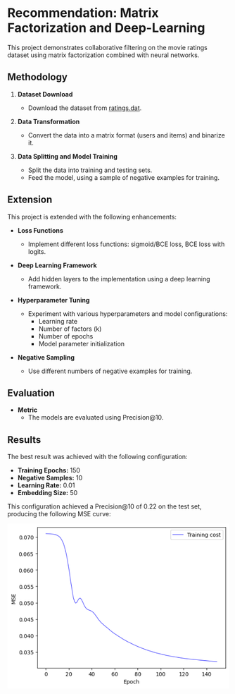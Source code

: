 # Recommendation: Matrix Factorization and Deep-Learning

This project demonstrates collaborative filtering on the movie ratings dataset using matrix factorization combined with neural networks.

## Methodology

1. **Dataset Download**
   - Download the dataset from [ratings.dat](https://grouplens.org/datasets/movielens/1m/).

2. **Data Transformation**
   - Convert the data into a matrix format (users and items) and binarize it.

3. **Data Splitting and Model Training**
   - Split the data into training and testing sets.
   - Feed the model, using a sample of negative examples for training.

## Extension

This project is extended with the following enhancements:

- **Loss Functions**
  - Implement different loss functions: sigmoid/BCE loss, BCE loss with logits.
  
- **Deep Learning Framework**
  - Add hidden layers to the implementation using a deep learning framework.

- **Hyperparameter Tuning**
  - Experiment with various hyperparameters and model configurations:
    - Learning rate
    - Number of factors (k)
    - Number of epochs
    - Model parameter initialization
  
- **Negative Sampling**
  - Use different numbers of negative examples for training.

## Evaluation

- **Metric**
  - The models are evaluated using Precision@10.

## Results

The best result was achieved with the following configuration:
- **Training Epochs:** 150
- **Negative Samples:** 10
- **Learning Rate:** 0.01
- **Embedding Size:** 50

This configuration achieved a Precision@10 of 0.22 on the test set, producing the following MSE curve:

![](images/recomendation.png)
